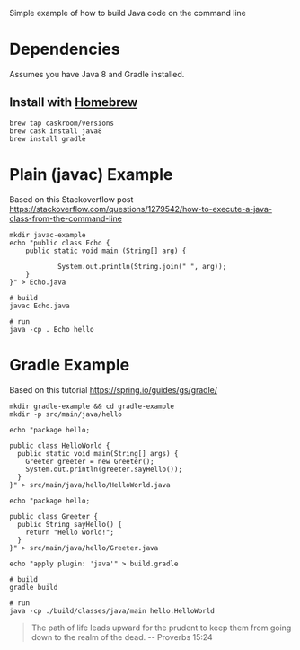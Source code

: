 Simple example of how to build Java code on the command line

# Dependencies

Assumes you have Java 8 and Gradle installed.

## Install with [Homebrew](https://brew.sh/)

```
brew tap caskroom/versions
brew cask install java8
brew install gradle
```

# Plain (javac) Example

Based on this Stackoverflow post https://stackoverflow.com/questions/1279542/how-to-execute-a-java-class-from-the-command-line

```
mkdir javac-example
echo "public class Echo {
    public static void main (String[] arg) {

            System.out.println(String.join(" ", arg));
    }
}" > Echo.java

# build
javac Echo.java

# run
java -cp . Echo hello
```

# Gradle Example

Based on this tutorial https://spring.io/guides/gs/gradle/

```
mkdir gradle-example && cd gradle-example
mkdir -p src/main/java/hello

echo "package hello;

public class HelloWorld {
  public static void main(String[] args) {
    Greeter greeter = new Greeter();
    System.out.println(greeter.sayHello());
  }
}" > src/main/java/hello/HelloWorld.java

echo "package hello;

public class Greeter {
  public String sayHello() {
    return "Hello world!";
  }
}" > src/main/java/hello/Greeter.java

echo "apply plugin: 'java'" > build.gradle

# build
gradle build

# run 
java -cp ./build/classes/java/main hello.HelloWorld 
```

> The path of life leads upward for the prudent 
> to keep them from going down to the realm of the dead.
> -- Proverbs 15:24

